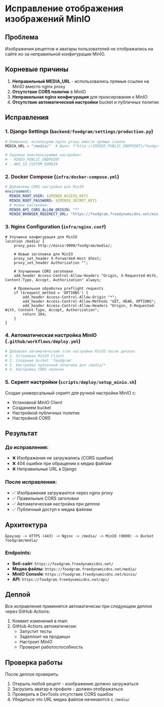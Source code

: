 # Исправление отображения изображений MinIO

## Проблема
Изображения рецептов и аватары пользователей не отображались на сайте из-за неправильной конфигурации MinIO.

## Корневые причины
1. **Неправильный MEDIA_URL** - использовались прямые ссылки на MinIO вместо nginx proxy
2. **Отсутствие CORS политик** в MinIO
3. **Неправильная nginx конфигурация** для проксирования к MinIO
4. **Отсутствие автоматической настройки** bucket и публичных политик

## Исправления

### 1. Django Settings (`backend/foodgram/settings/production.py`)
```python
# Изменено: используем nginx proxy вместо прямых ссылок
MEDIA_URL = "/media/"  # Было: f"http://{MINIO_PUBLIC_ENDPOINT}/foodgram/media/"

# Удалены неиспользуемые настройки:
# - MINIO_PUBLIC_ENDPOINT
# - AWS_S3_CUSTOM_DOMAIN
```

### 2. Docker Compose (`infra/docker-compose.yml`)
```yaml
# Добавлены CORS настройки для MinIO
environment:
  MINIO_ROOT_USER: ${MINIO_ACCESS_KEY}
  MINIO_ROOT_PASSWORD: ${MINIO_SECRET_KEY}
  # Новые настройки:
  MINIO_API_CORS_ALLOW_ORIGIN: "*"
  MINIO_BROWSER_REDIRECT_URL: "https://foodgram.freedynamicdns.net/minio"
```

### 3. Nginx Configuration (`infra/nginx.conf`)
```nginx
# Улучшена конфигурация для MinIO
location /media/ {
    proxy_pass http://minio:9000/foodgram/media/;
    
    # Новые заголовки для MinIO
    proxy_set_header X-Forwarded-Host $host;
    proxy_set_header Authorization "";
    
    # Улучшенные CORS заголовки
    add_header Access-Control-Allow-Headers "Origin, X-Requested-With, Content-Type, Accept, Authorization" always;
    
    # Правильная обработка preflight requests
    if ($request_method = 'OPTIONS') {
        add_header Access-Control-Allow-Origin "*";
        add_header Access-Control-Allow-Methods "GET, HEAD, OPTIONS";
        add_header Access-Control-Allow-Headers "Origin, X-Requested-With, Content-Type, Accept, Authorization";
        return 204;
    }
}
```

### 4. Автоматическая настройка MinIO (`.github/workflows/deploy.yml`)
```bash
# Добавлен автоматический этап настройки MinIO после деплоя:
# 1. Установка MinIO Client
# 2. Создание bucket 'foodgram'
# 3. Настройка публичной политики для /media/*
# 4. Настройка CORS политик
```

### 5. Скрипт настройки (`scripts/deploy/setup_minio.sh`)
Создан универсальный скрипт для ручной настройки MinIO с:
- Установкой MinIO Client
- Созданием bucket
- Настройкой публичных политик
- Настройкой CORS

## Результат

### До исправления:
- ❌ Изображения не загружались (CORS ошибки)
- ❌ 404 ошибки при обращении к медиа файлам
- ❌ Неправильные URL в Django

### После исправления:
- ✅ Изображения загружаются через nginx proxy
- ✅ Правильные CORS заголовки
- ✅ Автоматическая настройка при деплое
- ✅ Публичный доступ к медиа файлам

## Архитектура

```
Браузер -> HTTPS (443) -> Nginx -> /media/ -> MinIO (9000) -> Bucket foodgram/media/
```

### Endpoints:
- **Веб-сайт**: `https://foodgram.freedynamicdns.net/`
- **Медиа файлы**: `https://foodgram.freedynamicdns.net/media/`
- **MinIO Console**: `https://foodgram.freedynamicdns.net/minio/`
- **API**: `https://foodgram.freedynamicdns.net/api/`

## Деплой
Все исправления применятся автоматически при следующем деплое через GitHub Actions:

1. Коммит изменений в main
2. GitHub Actions автоматически:
   - Запустит тесты
   - Задеплоит на продакшн
   - Настроит MinIO
   - Проверит работоспособность

## Проверка работы

После деплоя проверить:
1. Открыть любой рецепт - изображение должно загружаться
2. Загрузить аватар в профиле - должен отображаться
3. Проверить в DevTools отсутствие CORS ошибок
4. Убедиться что URL медиа файлов начинаются с `/media/` 